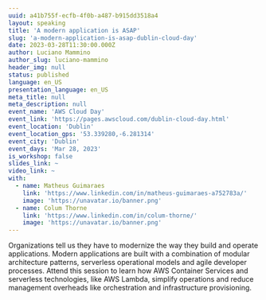 ```yaml
---
uuid: a41b755f-ecfb-4f0b-a487-b915dd3518a4
layout: speaking
title: 'A modern application is ASAP'
slug: 'a-modern-application-is-asap-dublin-cloud-day'
date: 2023-03-28T11:30:00.000Z
author: Luciano Mammino
author_slug: luciano-mammino
header_img: null
status: published
language: en_US
presentation_language: en_US
meta_title: null
meta_description: null
event_name: 'AWS Cloud Day'
event_link: 'https://pages.awscloud.com/dublin-cloud-day.html'
event_location: 'Dublin'
event_location_gps: '53.339280,-6.281314'
event_city: 'Dublin'
event_days: 'Mar 28, 2023'
is_workshop: false
slides_link: ~
video_link: ~
with:
  - name: Matheus Guimaraes
    link: 'https://www.linkedin.com/in/matheus-guimaraes-a752783a/'
    image: 'https://unavatar.io/banner.png'
  - name: Colum Thorne
    link: 'https://www.linkedin.com/in/colum-thorne/'
    image: 'https://unavatar.io/banner.png'
---
```


Organizations tell us they have to modernize the way they build and operate applications. Modern applications are built with a combination of modular architecture patterns, serverless operational models and agile developer processes. Attend this session to learn how AWS Container Services and serverless technologies, like AWS Lambda, simplify operations and reduce management overheads like orchestration and infrastructure provisioning.
